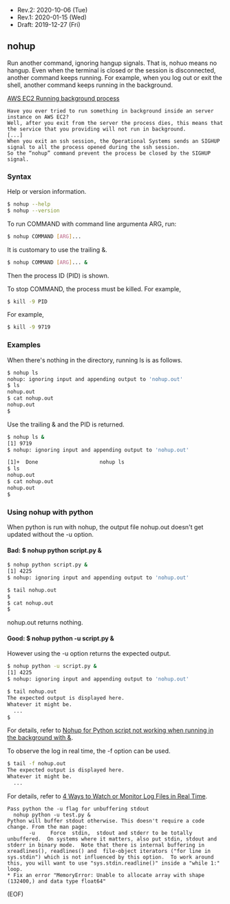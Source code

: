 * Rev.2: 2020-10-06 (Tue)
* Rev.1: 2020-01-15 (Wed)
* Draft: 2019-12-27 (Fri)

## nohup
Run another command, ignoring hangup signals. That is, nohuo means no hangup. Even when the terminal is closed or the session is disconnected, another command keeps running. For example, when you log out or exit the shell, another command keeps running in the background.

[AWS EC2 Running background process](https://medium.com/@brunoeleodoro96/aws-ec2-running-background-process-be141feeb2fb)
```
Have you ever tried to run something in background inside an server instance on AWS EC2?
Well, after you exit from the server the process dies, this means that the service that you providing will not run in background.
[...]
When you exit an ssh session, the Operational Systems sends an SIGHUP signal to all the process opened during the ssh session.
So the “nohup” command prevent the process be closed by the SIGHUP signal.
```

### Syntax
Help or version information.
```bash
$ nohup --help
$ nohup --version
```
To run COMMAND with command line argumenta ARG, run:
```bash
$ nohup COMMAND [ARG]...
```
It is customary to use the trailing &.
```bash
$ nohup COMMAND [ARG]... &
```
Then the process ID (PID) is shown.

To stop COMMAND, the process must be killed. For example,
```bash
$ kill -9 PID
```
For example,
```bash
$ kill -9 9719
```
### Examples
When there's nothing in the directory, running ls is as follows.
```bash
$ nohup ls
nohup: ignoring input and appending output to 'nohup.out'
$ ls
nohup.out
$ cat nohup.out
nohup.out
$
```
Use the trailing & and the PID is returned.
```bash
$ nohup ls &
[1] 9719
$ nohup: ignoring input and appending output to 'nohup.out'

[1]+  Done                    nohup ls
$ ls
nohup.out
$ cat nohup.out
nohup.out
$
```
### Using nohup with python
When python is run with nohup, the output file nohup.out doesn't get updated without the -u option.
#### Bad: $ nohup python script.py &
```bash
$ nohup python script.py &
[1] 4225
$ nohup: ignoring input and appending output to 'nohup.out'

$ tail nohup.out
$
$ cat nohup.out
$
```
nohup.out returns nothing.

#### Good: $ nohup python -u script.py &
However using the -u option returns the expected output.
```bash
$ nohup python -u script.py &
[1] 4225
$ nohup: ignoring input and appending output to 'nohup.out'

$ tail nohup.out
The expected output is displayed here.
Whatever it might be.
  ...
$
```
For details, refer to [Nohup for Python script not working when running in the background with &](https://stackoverflow.com/questions/32213565/nohup-for-python-script-not-working-when-running-in-the-background-with).

To observe the log in real time, the -f option can be used.
```bash
$ tail -f nohup.out
The expected output is displayed here.
Whatever it might be.
  ...
```
For details, refer to [4 Ways to Watch or Monitor Log Files in Real Time](https://www.tecmint.com/watch-or-monitor-linux-log-files-in-real-time/).
```
Pass python the -u flag for unbuffering stdout
  nohup python -u test.py &
Python will buffer stdout otherwise. This doesn't require a code change. From the man page:
       -u     Force  stdin,  stdout and stderr to be totally unbuffered.  On systems where it matters, also put stdin, stdout and stderr in binary mode.  Note that there is internal buffering in xreadlines(), readlines() and  file-object iterators ("for line in sys.stdin") which is not influenced by this option.  To work around this, you will want to use "sys.stdin.readline()" inside a "while 1:" loop.
* Fix an error "MemoryError: Unable to allocate array with shape (132400,) and data type float64"
```
(EOF)
